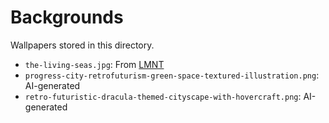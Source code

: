 # Backgrounds

Wallpapers stored in this directory.

- `the-living-seas.jpg`: From [LMNT](https://lmnt.me/)
- `progress-city-retrofuturism-green-space-textured-illustration.png`: AI-generated
- `retro-futuristic-dracula-themed-cityscape-with-hovercraft.png`: AI-generated

